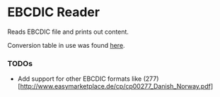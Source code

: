 # EBCDIC Reader

Reads EBCDIC file and prints out content.

Conversion table in use was found [here](http://www.flounder.com/ebcdictoascii1.htm).

### TODOs
 * Add support for other EBCDIC formats like (277)[http://www.easymarketplace.de/cp/cp00277_Danish_Norway.pdf]